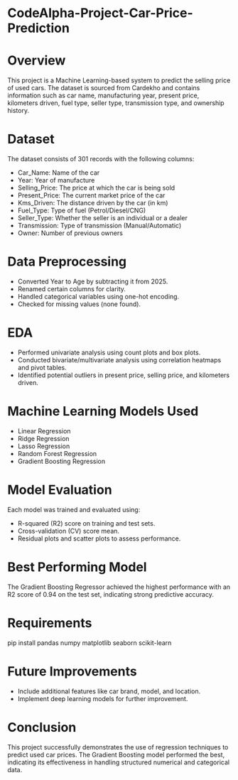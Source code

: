 # CodeAlpha-Project-Car-Price-Prediction

# Overview
This project is a Machine Learning-based system to predict the selling price of used cars. The dataset is sourced from Cardekho and contains information such as car name, manufacturing year, present price, kilometers driven, fuel type, seller type, transmission type, and ownership history.

# Dataset
The dataset consists of 301 records with the following columns:

- Car_Name: Name of the car
- Year: Year of manufacture
- Selling_Price: The price at which the car is being sold
- Present_Price: The current market price of the car
- Kms_Driven: The distance driven by the car (in km)
- Fuel_Type: Type of fuel (Petrol/Diesel/CNG)
- Seller_Type: Whether the seller is an individual or a dealer
- Transmission: Type of transmission (Manual/Automatic)
- Owner: Number of previous owners

# Data Preprocessing
- Converted Year to Age by subtracting it from 2025.
- Renamed certain columns for clarity.
- Handled categorical variables using one-hot encoding.
- Checked for missing values (none found).

# EDA
- Performed univariate analysis using count plots and box plots.
- Conducted bivariate/multivariate analysis using correlation heatmaps and pivot tables.
- Identified potential outliers in present price, selling price, and kilometers driven.

# Machine Learning Models Used
- Linear Regression
- Ridge Regression
- Lasso Regression
- Random Forest Regression
- Gradient Boosting Regression

# Model Evaluation
Each model was trained and evaluated using:
- R-squared (R2) score on training and test sets.
- Cross-validation (CV) score mean.
- Residual plots and scatter plots to assess performance.

# Best Performing Model
The Gradient Boosting Regressor achieved the highest performance with an R2 score of 0.94 on the test set, indicating strong predictive accuracy.

# Requirements
pip install pandas numpy matplotlib seaborn scikit-learn

# Future Improvements
- Include additional features like car brand, model, and location.
- Implement deep learning models for further improvement.

# Conclusion
This project successfully demonstrates the use of regression techniques to predict used car prices. The Gradient Boosting model performed the best, indicating its effectiveness in handling structured numerical and categorical data.



